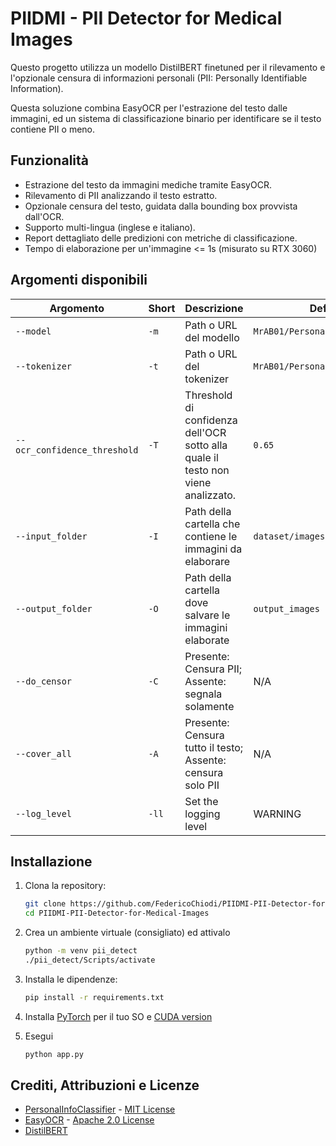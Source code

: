 # PIIDMI - PII Detector for Medical Images

Questo progetto utilizza un modello DistilBERT finetuned per il rilevamento e l'opzionale censura di informazioni personali (PII: Personally Identifiable Information).

Questa soluzione combina EasyOCR per l'estrazione del testo dalle immagini, ed un sistema di classificazione binario per identificare se il testo contiene PII o meno.

## Funzionalità

- Estrazione del testo da immagini mediche tramite EasyOCR.
- Rilevamento di PII analizzando il testo estratto.
- Opzionale censura del testo, guidata dalla bounding box provvista dall'OCR.
- Supporto multi-lingua (inglese e italiano).
- Report dettagliato delle predizioni con metriche di classificazione.
- Tempo di elaborazione per un'immagine <= 1s (misurato su RTX 3060)

## Argomenti disponibili

| Argomento                    | Short | Descrizione                                                                                   | Default                         | Tipo    |
| ---------------------------- | ----- | --------------------------------------------------------------------------------------------- | ------------------------------- | ------- |
| `--model`                    | `-m`  | Path o URL del modello                                                                        | `MrAB01/PersonalInfoClassifier` | `str`   |
| `--tokenizer`                | `-t`  | Path o URL del tokenizer                                                                      | `MrAB01/PersonalInfoClassifier` | `str`   |
| `--ocr_confidence_threshold` | `-T`  | Threshold di confidenza dell'OCR sotto alla quale il testo non viene analizzato. | `0.65`                          | `float` |
| `--input_folder`             | `-I`  | Path della cartella che contiene le immagini da elaborare                                     | `dataset/images`                | `str`   |
| `--output_folder`            | `-O`  | Path della cartella dove salvare le immagini elaborate                                        | `output_images`                 | `str`   |
| `--do_censor`                | `-C`  | Presente: Censura PII; Assente: segnala solamente                                             | N/A                             | `bool`  |
| `--cover_all`                | `-A`  | Presente: Censura tutto il testo; Assente: censura solo PII                                             | N/A                             | `bool`  |
| `--log_level`                | `-ll` | Set the logging level                                                                         | WARNING                         | `str`   |

## Installazione

1. Clona la repository:

   ```sh
   git clone https://github.com/FedericoChiodi/PIIDMI-PII-Detector-for-Medical-Images
   cd PIIDMI-PII-Detector-for-Medical-Images
   ```

2. Crea un ambiente virtuale (consigliato) ed attivalo

    ```sh
    python -m venv pii_detect
    ./pii_detect/Scripts/activate
    ```

3. Installa le dipendenze:

    ```sh
    pip install -r requirements.txt
    ```

4. Installa [PyTorch](https://pytorch.org/get-started/locally/) per il tuo SO e [CUDA version](https://developer.nvidia.com/cuda-downloads)

5. Esegui

    ```sh
    python app.py
    ```

## Crediti, Attribuzioni e Licenze

- [PersonalInfoClassifier](https://huggingface.co/MrAB01/PersonalInfoClassifier) - [MIT License](https://choosealicense.com/licenses/mit/)
- [EasyOCR](https://github.com/JaidedAI/EasyOCR) - [Apache 2.0 License](https://choosealicense.com/licenses/apache-2.0/)
- [DistilBERT](https://arxiv.org/pdf/1910.01108)
